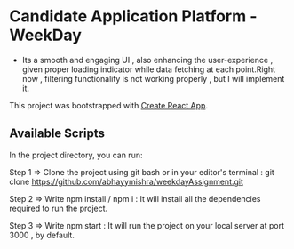 # Candidate Application Platform - WeekDay

* Its a smooth and engaging UI , also enhancing the user-experience , given proper loading indicator while data fetching at each point.Right now , filtering functionality is not working properly , but I will implement it.


This project was bootstrapped with [Create React App](https://github.com/facebook/create-react-app).

## Available Scripts

In the project directory, you can run:

Step 1 => Clone the project using git bash or in your editor's terminal : git clone https://github.com/abhayymishra/weekdayAssignment.git

Step 2 => Write npm install / npm i : It will install all the dependencies required to run the project.

Step 3 => Write npm start : It will run the project on your local server at port 3000 , by default.




